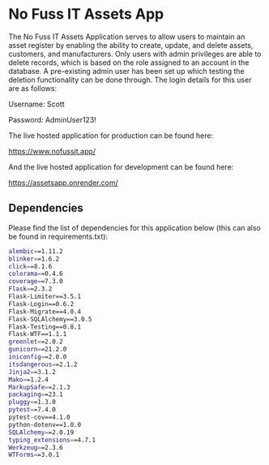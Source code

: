 # No Fuss IT Assets App

The No Fuss IT Assets Application serves to allow users to maintain an asset register by enabling the ability to create, update, and delete assets, customers, and manufacturers. Only users with admin privileges are able to delete records, which is based on the role assigned to an account in the database. A pre-existing admin user has been set up which testing the deletion functionality can be done through. The login details for this user are as follows:

Username: Scott

Password: AdminUser123!

The live hosted application for production can be found here:

https://www.nofussit.app/

And the live hosted application for development can be found here:

https://assetsapp.onrender.com/

## Dependencies

Please find the list of dependencies for this application below (this can also be found in requirements.txt):

```bash
alembic==1.11.2
blinker==1.6.2
click==8.1.6
colorama==0.4.6
coverage==7.3.0
Flask==2.3.2
Flask-Limiter==3.5.1
Flask-Login==0.6.2
Flask-Migrate==4.0.4
Flask-SQLAlchemy==3.0.5
Flask-Testing==0.8.1
Flask-WTF==1.1.1
greenlet==2.0.2
gunicorn==21.2.0
iniconfig==2.0.0
itsdangerous==2.1.2
Jinja2==3.1.2
Mako==1.2.4
MarkupSafe==2.1.3
packaging==23.1
pluggy==1.3.0
pytest==7.4.0
pytest-cov==4.1.0
python-dotenv==1.0.0
SQLAlchemy==2.0.19
typing_extensions==4.7.1
Werkzeug==2.3.6
WTForms==3.0.1

```
